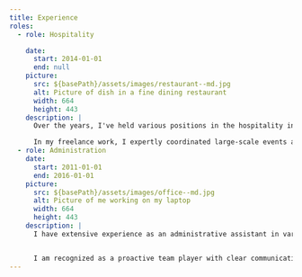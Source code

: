 ```yaml
---
title: Experience
roles:
  - role: Hospitality

    date:
      start: 2014-01-01
      end: null
    picture:
      src: ${basePath}/assets/images/restaurant--md.jpg
      alt: Picture of dish in a fine dining restaurant
      width: 664
      height: 443
    description: |
      Over the years, I've held various positions in the hospitality industry, progressing from server to manager and acquiring a deep understanding of its complexities. As a manager, I was responsible for inventory management and supply orders, ensuring the restaurant ran smoothly in the owner’s absence. 

      In my freelance work, I expertly coordinated large-scale events and parties, overseeing customer engagement and beverage service with precision. My dedication to exceeding expectations and consistently delivering outstanding results is evident in every role I undertake, making me an invaluable asset in any hospitality setting.
  - role: Administration
    date:
      start: 2011-01-01
      end: 2016-01-01
    picture:
      src: ${basePath}/assets/images/office--md.jpg
      alt: Picture of me working on my laptop
      width: 664
      height: 443
    description: |
      I have extensive experience as an administrative assistant in various industries, efficiently managing client inquiries, filtering emails, and ensuring smooth communication between clients and sales representatives. I notably spearheaded the development of a comprehensive financial record organization system, improving access to crucial files. 


      I am recognized as a proactive team player with clear communication, exceptional organizational skills, and effective use of technology to enhance efficiency and productivity.
---
```


